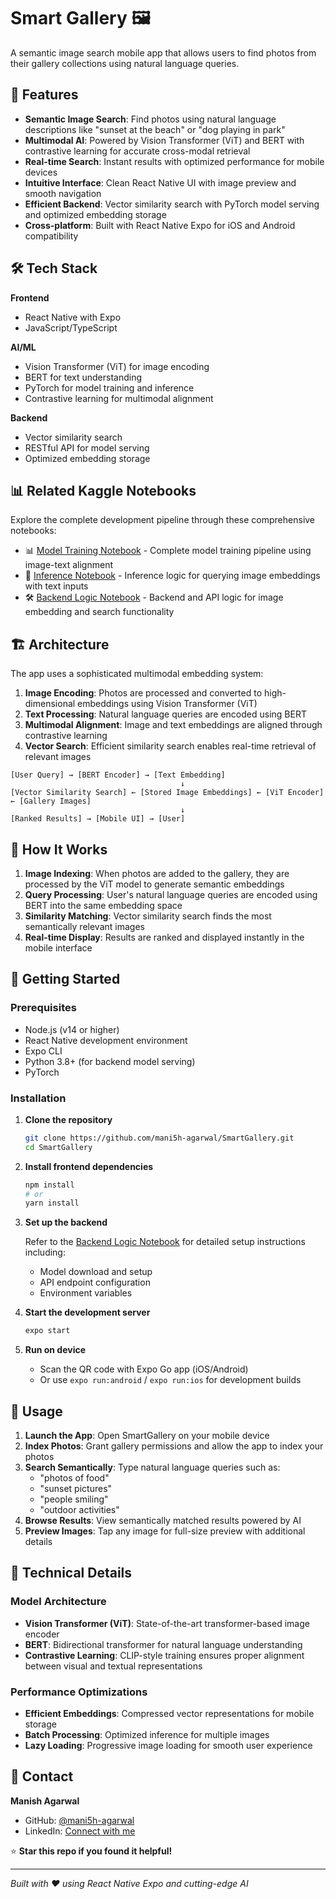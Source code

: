 # Smart Gallery 🖼️

A semantic image search mobile app that allows users to find photos from their gallery collections using natural language queries.

## 🚀 Features

- **Semantic Image Search**: Find photos using natural language descriptions like "sunset at the beach" or "dog playing in park"
- **Multimodal AI**: Powered by Vision Transformer (ViT) and BERT with contrastive learning for accurate cross-modal retrieval
- **Real-time Search**: Instant results with optimized performance for mobile devices
- **Intuitive Interface**: Clean React Native UI with image preview and smooth navigation
- **Efficient Backend**: Vector similarity search with PyTorch model serving and optimized embedding storage
- **Cross-platform**: Built with React Native Expo for iOS and Android compatibility

## 🛠️ Tech Stack

**Frontend**
- React Native with Expo
- JavaScript/TypeScript

**AI/ML**
- Vision Transformer (ViT) for image encoding
- BERT for text understanding
- PyTorch for model training and inference
- Contrastive learning for multimodal alignment

**Backend**
- Vector similarity search
- RESTful API for model serving
- Optimized embedding storage

## 📊 Related Kaggle Notebooks

Explore the complete development pipeline through these comprehensive notebooks:

- 📊 [Model Training Notebook](https://www.kaggle.com/code/mani5hagarwal/smart-gallery-train) - Complete model training pipeline using image-text alignment
- 🧠 [Inference Notebook](https://www.kaggle.com/code/mani5hagarwal/inference-smart-gallery) - Inference logic for querying image embeddings with text inputs
- 🛠️ [Backend Logic Notebook](https://www.kaggle.com/code/mani5hagarwal/smartgallery-backend) - Backend and API logic for image embedding and search functionality

## 🏗️ Architecture

The app uses a sophisticated multimodal embedding system:

1. **Image Encoding**: Photos are processed and converted to high-dimensional embeddings using Vision Transformer (ViT)
2. **Text Processing**: Natural language queries are encoded using BERT
3. **Multimodal Alignment**: Image and text embeddings are aligned through contrastive learning
4. **Vector Search**: Efficient similarity search enables real-time retrieval of relevant images

```
[User Query] → [BERT Encoder] → [Text Embedding]
                                      ↓
[Vector Similarity Search] ← [Stored Image Embeddings] ← [ViT Encoder] ← [Gallery Images]
                                      ↓
[Ranked Results] → [Mobile UI] → [User]
```

## 🎯 How It Works

1. **Image Indexing**: When photos are added to the gallery, they are processed by the ViT model to generate semantic embeddings
2. **Query Processing**: User's natural language queries are encoded using BERT into the same embedding space
3. **Similarity Matching**: Vector similarity search finds the most semantically relevant images
4. **Real-time Display**: Results are ranked and displayed instantly in the mobile interface

## 🚀 Getting Started

### Prerequisites

- Node.js (v14 or higher)
- React Native development environment
- Expo CLI
- Python 3.8+ (for backend model serving)
- PyTorch

### Installation

1. **Clone the repository**
   ```bash
   git clone https://github.com/mani5h-agarwal/SmartGallery.git
   cd SmartGallery
   ```

2. **Install frontend dependencies**
   ```bash
   npm install
   # or
   yarn install
   ```

3. **Set up the backend**
   
   Refer to the [Backend Logic Notebook](https://www.kaggle.com/code/mani5hagarwal/smartgallery-backend) for detailed setup instructions including:
   - Model download and setup
   - API endpoint configuration
   - Environment variables

4. **Start the development server**
   ```bash
   expo start
   ```

5. **Run on device**
   - Scan the QR code with Expo Go app (iOS/Android)
   - Or use `expo run:android` / `expo run:ios` for development builds

## 📱 Usage

1. **Launch the App**: Open SmartGallery on your mobile device
2. **Index Photos**: Grant gallery permissions and allow the app to index your photos
3. **Search Semantically**: Type natural language queries such as:
   - "photos of food"
   - "sunset pictures"
   - "people smiling"
   - "outdoor activities"
4. **Browse Results**: View semantically matched results powered by AI
5. **Preview Images**: Tap any image for full-size preview with additional details

## 🔬 Technical Details

### Model Architecture
- **Vision Transformer (ViT)**: State-of-the-art transformer-based image encoder
- **BERT**: Bidirectional transformer for natural language understanding
- **Contrastive Learning**: CLIP-style training ensures proper alignment between visual and textual representations

### Performance Optimizations
- **Efficient Embeddings**: Compressed vector representations for mobile storage
- **Batch Processing**: Optimized inference for multiple images
- **Lazy Loading**: Progressive image loading for smooth user experience

## 📧 Contact

**Manish Agarwal**
- GitHub: [@mani5h-agarwal](https://github.com/mani5h-agarwal)
- LinkedIn: [Connect with me](https://www.linkedin.com/in/manish-agarwal-34539a28a/)

⭐ **Star this repo if you found it helpful!**

---

*Built with ❤️ using React Native Expo and cutting-edge AI*